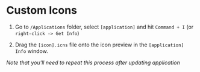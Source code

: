 # Custom Icons

1. Go to `/Applications` folder, select `[application]` and hit `Command + I` (or `right-click -> Get Info`)

2. Drag the `[icon].icns` file onto the icon preview in the `[application] Info` window.

_Note that you'll need to repeat this process after updating application_